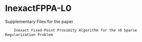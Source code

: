 # InexactFPPA-L0

Supplementary Files for the paper 

        Inexact Fixed-Point Proximity Algorithm for the ℓ0 Sparse Regularization Problem
        
        
